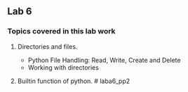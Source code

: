 ## Lab 6

### Topics covered in this lab work

1. Directories and files.
    * Python File Handling: Read, Write, Create and Delete
    * Working with directories

2. Builtin function of python.
#   l a b a 6 _ p p 2  
 